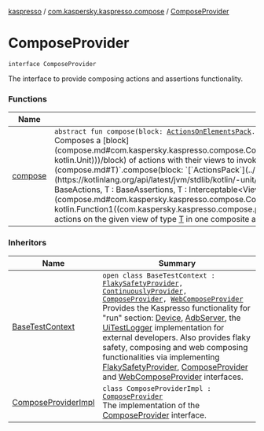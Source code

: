 [kaspresso](../../index.md) / [com.kaspersky.kaspresso.compose](../index.md) / [ComposeProvider](./index.md)

# ComposeProvider

`interface ComposeProvider`

The interface to provide composing actions and assertions functionality.

### Functions

| Name | Summary |
|---|---|
| [compose](compose.md) | `abstract fun compose(block: `[`ActionsOnElementsPack`](../../com.kaspersky.kaspresso.compose.pack/-actions-on-elements-pack/index.md)`.() -> `[`Unit`](https://kotlinlang.org/api/latest/jvm/stdlib/kotlin/-unit/index.html)`): `[`Unit`](https://kotlinlang.org/api/latest/jvm/stdlib/kotlin/-unit/index.html)<br>Composes a [block](compose.md#com.kaspersky.kaspresso.compose.ComposeProvider$compose(kotlin.Function1((com.kaspersky.kaspresso.compose.pack.ActionsOnElementsPack, kotlin.Unit)))/block) of actions with their views to invoke on in one composite action that succeeds if at least one of it's parts succeeds.`abstract fun <T> `[`T`](compose.md#T)`.compose(block: `[`ActionsPack`](../../com.kaspersky.kaspresso.compose.pack/-actions-pack/index.md)`<`[`T`](compose.md#T)`>.() -> `[`Unit`](https://kotlinlang.org/api/latest/jvm/stdlib/kotlin/-unit/index.html)`): `[`Unit`](https://kotlinlang.org/api/latest/jvm/stdlib/kotlin/-unit/index.html)` where T : BaseActions, T : BaseAssertions, T : Interceptable<ViewInteraction, ViewAssertion, ViewAction>`<br>Composes a [block](compose.md#com.kaspersky.kaspresso.compose.ComposeProvider$compose(com.kaspersky.kaspresso.compose.ComposeProvider.compose.T, kotlin.Function1((com.kaspersky.kaspresso.compose.pack.ActionsPack((com.kaspersky.kaspresso.compose.ComposeProvider.compose.T)), kotlin.Unit)))/block) of actions on the given view of type [T](compose.md#T) in one composite action that succeeds if at least one of it's parts succeeds. |

### Inheritors

| Name | Summary |
|---|---|
| [BaseTestContext](../../com.kaspersky.kaspresso.testcases.core.testcontext/-base-test-context/index.md) | `open class BaseTestContext : `[`FlakySafetyProvider`](../../com.kaspersky.kaspresso.flakysafety/-flaky-safety-provider/index.md)`, `[`ContinuouslyProvider`](../../com.kaspersky.kaspresso.flakysafety/-continuously-provider/index.md)`, `[`ComposeProvider`](./index.md)`, `[`WebComposeProvider`](../-web-compose-provider/index.md)<br>Provides the Kaspresso functionality for "run" section: [Device](../../com.kaspersky.kaspresso.device/-device/index.md), [AdbServer](../../com.kaspersky.kaspresso.device.server/-adb-server/index.md), the [UiTestLogger](../../com.kaspersky.kaspresso.logger/-ui-test-logger.md) implementation for external developers. Also provides flaky safety, composing and web composing functionalities via implementing [FlakySafetyProvider](../../com.kaspersky.kaspresso.flakysafety/-flaky-safety-provider/index.md), [ComposeProvider](./index.md) and [WebComposeProvider](../-web-compose-provider/index.md) interfaces. |
| [ComposeProviderImpl](../-compose-provider-impl/index.md) | `class ComposeProviderImpl : `[`ComposeProvider`](./index.md)<br>The implementation of the [ComposeProvider](./index.md) interface. |
